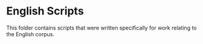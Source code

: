 # English Scripts

This folder contains scripts that were written specifically for work relating to the English corpus.

